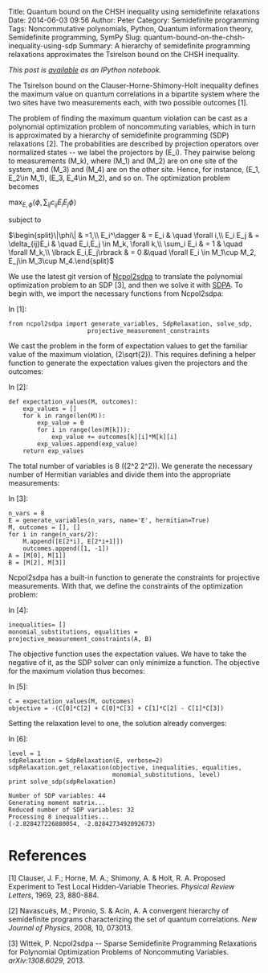 Title: Quantum bound on the CHSH inequality using semidefinite relaxations
Date: 2014-06-03 09:56
Author: Peter
Category: Semidefinite programming
Tags: Noncommutative polynomials, Python, Quantum information theory, Semidefinite programming, SymPy
Slug: quantum-bound-on-the-chsh-inequality-using-sdp
Summary: A hierarchy of semidefinite programming relaxations approximates the Tsirelson bound on the CHSH inequality.

<div id="notebook" class="border-box-sizing" tabindex="-1">

<div id="notebook-container" class="container">

<div class="cell border-box-sizing text_cell rendered">

<div class="inner_cell">

<div class="text_cell_render border-box-sizing rendered_html">

*This post is
[available](http://nbviewer.ipython.org/github/peterwittek/ipython-notebooks/blob/master/Quantum_Bound_on_CHSH.ipynb "The Jordan-Wigner transform in Python")
as an IPython notebook.*
</p>
The Tsirelson bound on the Clauser-Horne-Shimony-Holt inequality defines
the maximum value on quantum correlations in a bipartite system where
the two sites have two measurements each, with two possible outcomes
[1].

The problem of finding the maximum quantum violation can be cast as a
polynomial optimization problem of noncommuting variables, which in turn
is approximated by a hierarchy of semidefinite programming (SDP)
relaxations [2]. The probabilities are described by projection operators
over normalized states -- we label the projectors by <span
class="math">\(E_i\)</span>. They pairwise belong to measurements
<span class="math">\(M_k\)</span>, where <span
class="math">\(M_1\)</span> and <span class="math">\(M_2\)</span>
are on one site of the system, and <span class="math">\(M_3\)</span>
and <span class="math">\(M_4\)</span> are on the other site. Hence,
for instance, <span class="math">\(E_1, E_2\in M_1\)</span>, <span
class="math">\(E_3, E_4\in M_2\)</span>, and so on. The
optimization problem becomes

$\max_{E,\phi} \langle \phi, \sum_{ij} c_{ij} E_i E_j\phi
\rangle$

subject to

$\begin{split}\|\phi\| & =1,\\ E_i^\dagger & = E_i & \quad
\forall i,\\ E_i E_j & = \delta_{ij}E_i & \quad E_i,E_j \in
M_k, \forall k,\\ \sum_i E_i & = 1 & \quad \forall M_k,\\  
\lbrack E_i,E_j\rbrack & = 0 &\quad \forall E_i \in M_1\cup
M_2, E_j\in M_3\cup M_4.\end{split}$

We use the latest git version of
[Ncpol2sdpa](http://peterwittek.github.io/ncpol2sdpa/) to translate the
polynomial optimization problem to an SDP [3], and then we solve it with
[SDPA](http://sdpa.sourceforge.net/download.html). To begin with, we
import the necessary functions from Ncpol2sdpa:

</div>

</div>

</div>

<div class="cell border-box-sizing code_cell rendered">

<div class="input">

<div class="prompt input_prompt">

In [1]:

</div>

<div class="inner_cell">

<div class="input_area">

<div class="highlight">

    from ncpol2sdpa import generate_variables, SdpRelaxation, solve_sdp,  
                          projective_measurement_constraints

</div>

</div>

</div>

</div>

</div>

<div class="cell border-box-sizing text_cell rendered">

<div class="prompt input_prompt">

</div>

<div class="inner_cell">

<div class="text_cell_render border-box-sizing rendered_html">

We cast the problem in the form of expectation values to get the
familiar value of the maximum violation, <span
class="math">\(2\sqrt{2}\)</span>. This requires defining a helper
function to generate the expectation values given the projectors and the
outcomes:

</div>

</div>

</div>

<div class="cell border-box-sizing code_cell rendered">

<div class="input">

<div class="prompt input_prompt">

In [2]:

</div>

<div class="inner_cell">

<div class="input_area">

<div class="highlight">

    def expectation_values(M, outcomes):
        exp_values = []
        for k in range(len(M)):
            exp_value = 0
            for i in range(len(M[k])):
                exp_value += outcomes[k][i]*M[k][i]
            exp_values.append(exp_value)
        return exp_values

</div>

</div>

</div>

</div>

</div>

<div class="cell border-box-sizing text_cell rendered">

<div class="prompt input_prompt">

</div>

<div class="inner_cell">

<div class="text_cell_render border-box-sizing rendered_html">

The total number of variables is 8 (<span class="math">\(2^2
2^2\)</span>). We generate the necessary number of Hermitian variables
and divide them into the appropriate measurements:

</div>

</div>

</div>

<div class="cell border-box-sizing code_cell rendered">

<div class="input">

<div class="prompt input_prompt">

In [3]:

</div>

<div class="inner_cell">

<div class="input_area">

<div class="highlight">

    n_vars = 8
    E = generate_variables(n_vars, name='E', hermitian=True)
    M, outcomes = [], []
    for i in range(n_vars/2):
        M.append([E[2*i], E[2*i+1]])
        outcomes.append([1, -1])
    A = [M[0], M[1]]
    B = [M[2], M[3]]

</div>

</div>

</div>

</div>

</div>

<div class="cell border-box-sizing text_cell rendered">

<div class="prompt input_prompt">

</div>

<div class="inner_cell">

<div class="text_cell_render border-box-sizing rendered_html">

Ncpol2sdpa has a built-in function to generate the constraints for
projective measurements. With that, we define the constraints of the
optimization problem:

</div>

</div>

</div>

<div class="cell border-box-sizing code_cell rendered">

<div class="input">

<div class="prompt input_prompt">

In [4]:

</div>

<div class="inner_cell">

<div class="input_area">

<div class="highlight">

    inequalities= []
    monomial_substitutions, equalities = projective_measurement_constraints(A, B)

</div>

</div>

</div>

</div>

</div>

<div class="cell border-box-sizing text_cell rendered">

<div class="prompt input_prompt">

</div>

<div class="inner_cell">

<div class="text_cell_render border-box-sizing rendered_html">

The objective function uses the expectation values. We have to take the
negative of it, as the SDP solver can only minimize a function. The
objective for the maximum violation thus becomes:

</div>

</div>

</div>

<div class="cell border-box-sizing code_cell rendered">

<div class="input">

<div class="prompt input_prompt">

In [5]:

</div>

<div class="inner_cell">

<div class="input_area">

<div class="highlight">

    C = expectation_values(M, outcomes)
    objective = -(C[0]*C[2] + C[0]*C[3] + C[1]*C[2] - C[1]*C[3])

</div>

</div>

</div>

</div>

</div>

<div class="cell border-box-sizing text_cell rendered">

<div class="prompt input_prompt">

</div>

<div class="inner_cell">

<div class="text_cell_render border-box-sizing rendered_html">

Setting the relaxation level to one, the solution already converges:

</div>

</div>

</div>

<div class="cell border-box-sizing code_cell rendered">

<div class="input">

<div class="prompt input_prompt">

In [6]:

</div>

<div class="inner_cell">

<div class="input_area">

<div class="highlight">

    level = 1
    sdpRelaxation = SdpRelaxation(E, verbose=2)
    sdpRelaxation.get_relaxation(objective, inequalities, equalities,
                                 monomial_substitutions, level)
    print solve_sdp(sdpRelaxation)

</div>

</div>

</div>

</div>

<div class="output_wrapper">

<div class="output">

<div class="output_area">

<div class="prompt">

</div>

<div class="output_subarea output_stream output_stdout output_text">

    Number of SDP variables: 44
    Generating moment matrix...
    Reduced number of SDP variables: 32
    Processing 8 inequalities...
    (-2.828427226880054, -2.8284273492092673)

</div>

</div>

</div>

</div>

</div>

<div class="cell border-box-sizing text_cell rendered">

<div class="inner_cell">

<div class="text_cell_render border-box-sizing rendered_html">

**References**
==============

[1] Clauser, J. F.; Horne, M. A.; Shimony, A. & Holt, R. A. Proposed
Experiment to Test Local Hidden-Variable Theories. *Physical Review
Letters*, 1969, 23, 880-884.

[2] Navascués, M.; Pironio, S. & Acín, A. A convergent hierarchy of
semidefinite programs characterizing the set of quantum correlations.
*New Journal of Physics*, 2008, 10, 073013.

[3] Wittek, P. Ncpol2sdpa -- Sparse Semidefinite Programming Relaxations
for Polynomial Optimization Problems of Noncommuting Variables.
*arXiv:1308.6029*, 2013.

</div>

</div>

</div>

</div>

</div>
